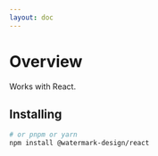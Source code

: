 ```yaml
---
layout: doc
---
```


<el-backtop></el-backtop>

# Overview

Works with React.

## Installing

```bash
# or pnpm or yarn
npm install @watermark-design/react
```
